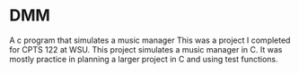# DMM
A c program that simulates a music manager
This was a project I completed for CPTS 122 at WSU. This project simulates a music manager in C. It was mostly practice in planning a larger project in C and using test functions.
